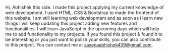 Hi, Abhishek this side. I made this project applying my current knowledge of web development. 
I used HTML, CSS & Bootstrap to made the frontend of this website.
I am still learning web development and as soon as i learn new things i will keep updating this project adding new features and functionalities.
I will learn JavaScript in the upcoming days which will help me to add functionality to my projects.
If you found this project & found it to be interesting or you just want to polish your skills, you can also contribute to this project.
You can contact me at saxenaabhishek439@gmail.com.
